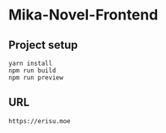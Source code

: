 # Mika-Novel-Frontend

## Project setup
```
yarn install
npm run build
npm run preview
``` 

## URL
```
https://erisu.moe
```

